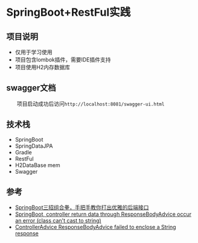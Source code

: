 # SpringBoot+RestFul实践
## 项目说明
- 仅用于学习使用
- 项目包含lombok插件，需要IDE插件支持
- 项目使用H2内存数据库
## swagger文档
&emsp;&emsp;项目启动成功后访问`http://localhost:8081/swagger-ui.html`
## 技术栈
- SpringBoot
- SpringDataJPA
- Gradle
- RestFul
- H2DataBase mem
- Swagger
## 参考
- [SpringBoot三招组合拳，手把手教你打出优雅的后端接口](https://mp.weixin.qq.com/s/kwf-NCTdS5pRBuBa4hKM0A)
- [SpringBoot, controller return data through ResponseBodyAdvice occur an error (class can't cast to string)
](https://stackoverflow.com/questions/51828879/springboot-controller-return-data-through-responsebody)
- [ControllerAdvice ResponseBodyAdvice failed to enclose a String response](https://stackoverflow.com/questions/44121648/controlleradvice-responsebodyadvice-failed-to-enclose-a-string-response)